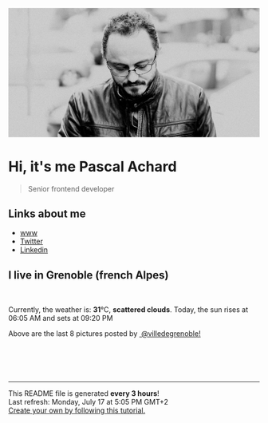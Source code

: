 ![Pascal Achard](./images/photo-pascal-achard.jpg)
# Hi, it's me Pascal Achard
> Senior frontend developer

## Links about me
- [www](https://www.pascal-achard.com)
- [Twitter](https://twitter.com/botmaster)
- [Linkedin](http://www.linkedin.com/in/pascal-achard)


## I live in Grenoble (french Alpes)
<img src="https://openweathermap.org/img/wn/03d@2x.png" alt="">

Currently, the weather is: **31**°C, **scattered clouds**.
Today, the sun rises at 06:05 AM and sets at 09:20 PM

Above are the last 8 pictures posted by <a href="https://www.instagram.com/villedegrenoble/" target="_blank"><img alt="" src="https://upload.wikimedia.org/wikipedia/commons/thumb/e/e7/Instagram_logo_2016.svg/1024px-Instagram_logo_2016.svg.png" width="20"/> @villedegrenoble!</a>

<p style="display: flex; flex-wrap: wrap; gap: 20px;">
        <img src="https://cdn1.picuki.com/hosted-by-instagram/q/0exhNuNYnjBGZDHIdN5WmL9I2Pk2GAlRNecaS7j0nyZiNxIsbHWB58ltwdGn%7C%7CDh6Kwh9HS+Lfzlh4Y0uV11ZZFV9O0DfT7KBSD9S6KqeXYCj2zVg%7C%7CJRpkbk9KnIaYHGu8sMqOzjYMTIfQeoEH%7C%7Cb2rvUT+vvwbTYNpi2TNLxCyQlWotfpUrJy9ZRzt52U1h+189JldAJZ+jtvdBFundPZlTIeAf3+Idp1orN2S%7C%7CkKhtAKv6K%7C%7C1SO2ECMseW16GX6Rv5+HoOAAuiDpYGhpqzDheKc4EEMWggjjhAcctaYeoKOFbKxV5tEzvbjPCmMDUjFKiCU%7C%7Ck8SqtQLsSUHv3EBQnjeel%7C%7CW+eqN29qrRI9C2B%7C%7CLM1BKSW72NTJpZYm4YLt3GRU2Rbf23KtlghqYCCK1+3AmlwFSHJ6XVmhx0WWMeoWHSXLFSBcKTx5C3+3ON2j%7C%7Cd9VNt.jpeg" alt="" width="200"/>
        <img src="https://cdn1.picuki.com/hosted-by-instagram/q/0exhNuNYnjBGZDHIdN5WmL9I2Pk2GAlRNucaS7j0nyZiNxIsbHWB58ltwdev%7C%7CDlyKw1oASyLfzlg5IIoVVlWZFR6O0zZTreBTTtX6aWRXICl1zBu8Jdkl7g9LHcbYnGm8cMvOzjYMTIfQeoEH%7C%7Cb2rvUW+%7C%7C7wbTYNpi2TNLxCyQlWotfpUrJy9ZRzt52U1h+189JldAJZ+jtvdBFundPZlTIeAf3+Idp1orN2S%7C%7CkKhtAKv6K81SO2ECMseW16GX6Rv5+HoOAAuiDpYGhpqzfheKc4EEMWggizsB8SiNQNqqGDO6xVlNM1s4zzCmMDUjFKiCU%7C%7Ck8SqtgLsSUHv3EBQnjeel%7C%7CW+eqN29qrRI9DEYdn93SPoPrnJRbVvBC1dBP73X12ELqLvUttVkdx%7C%7CBfBWz2uKylWxLYrVmhx0WWMeoWyvLcMiBcKTx5C3+3ON2j%7C%7Cd9VNt.jpeg" alt="" width="200"/>
        <img src="https://cdn1.picuki.com/hosted-by-instagram/q/0exhNuNYnjBGZDHIdN5WmL9I2Pk2GAlRNucaS7j0nyZiNxIsbHWB58ltwdev%7C%7CDlyKw1oASyLfzlg5IMvV1VXZFR6O0zZQbaOTTtX6aWZVYCq1DVi8pZkl7YzLHcbZneq%7C%7CsIkOzjYMTIfQeoEH%7C%7Cb2rvUR%7C%7CuXrbzUbozCRZdsW2yIfu9OjZ6ckn9cf7KG4iF+44ooiMDxN4Gosak8ktdKO52hEWvrxfMh2pqV5CLkJnoE65ezRmCSsTDx6KChBGTOgtYPCwtEJqSbvUzYK326sZpFiDnNTtWH9shI8760BudShZJpM+N8ZkObUT2RaCCE+4RtmzcTtqALLSzeu3mR703KF6qm9eMwRtbjjCb7PGNXQmBiXeuOHOq9aSiMsUeiDSnP7H%7C%7CLwCM0EwN9tRaxv83%7C%7Czzwi+S6P92E4pBmYf12I=.jpeg" alt="" width="200"/>
        <img src="https://cdn1.picuki.com/hosted-by-instagram/q/0exhNuNYnjBGZDHIdN5WmL9I2Pk2GAlRNecaS7j0nyZiNxIsbHWB58ltwdGn%7C%7CDh6Kwh9HS+Lfzpp44gqUFVZZFp+OUzXT7WITDtX6aqZUICq0zNk%7C%7CJZnkL8yLXcebHKp8cIrOzjYMTIfQeoEH%7C%7Cb2rvUV8PvwazQFuDSQNOUtzCVG%7C%7CMm0X51wm8Qf8fTT0FOzv9R3GzNJzWM1eUAmscnbrSgLUbr2Ptl78ewmCLECi4kD6ezqlWu2FHlsRGB9KDOertaQzr5Fui3rSzow+DyCSqtvHRsNin2wpDcJ68Eg3rTzcohp1KMZnpGGTzYQfU1KhjUok5e%7C%7CynSAPSam1x4Ck1%7C%7CyxJGpRu90kJi9H8rOBOK%7C%7C5XeSUYPzO5VkXy8qGuzSZXXFK9eJU+NuxrR+FOl%7C%7CkVGwrVDpVuXQjDFVQgpEgAuYBZYtG%7C%7C%7C%7COkfvy.jpeg" alt="" width="200"/>
        <img src="https://cdn1.picuki.com/hosted-by-instagram/q/0exhNuNYnjBGZDHIdN5WmL9I2Pk2GAlRNucaS7j0nyZiNxIsbHWB58ltwdev%7C%7CDlyKw1oASyLfzpo4IoqUVRVZFR6OETaQLGBTTdV5qufXICn1DVm9pJikbgzKXAaY3+v9MQrOzjYMTIfQeoEH%7C%7Cb2rvUW+%7C%7CjwbTYDoC2TNLJEyQlWotfpUrJy9ZRxt52U1h+189JldHt1%7C%7CGgeLF11q9PJvjsNTvX9fMh4sq4jC+VCjMkEpensmCG2X2MvbyhBGTOguYrVwr9T02XXejYH9GmkGrMoGnwZl1mcsSUIk7R2kKC4Ytor3Po17IH4fTcED3tKhjVPsdK+lCGQPy38mUxanjCD%7C%7CZK3UM8grpDUDKGuf4%7C%7Cl%7C%7CRb3VJzJMK5PbX9CVevEUFONNtS7Pf8Pz75kKv527knz%7C%7CwPgIuTWhEEnUBMMvDqIM4F5R6DFxvzxpiE=.jpeg" alt="" width="200"/>
        <img src="https://cdn1.picuki.com/hosted-by-instagram/q/0exhNuNYnjBGZDHIdN5WmL9I2Pk2GAlRNucaS7j0nyZiNxIsbHWB58ltwdev%7C%7CDlyKw1oASyLfztl5oojWFRRZFV6NELdQb2ISDxQ7KmaXICh1Tdu9ZFhnbo8KXQdYHGn9sErOzjYMTIfQeoEH%7C%7Cb2rvUX5v7paCgAoTfDW+AB3HtYocSbXfMgjK4u4Z2PlBbs5ZclJTpY82ZvIkU%7C%7CrYmX+HQMUvW+NMx3oa85SLIYzPgL6NDtmjHlQD1yPVFwFA+QsoicheM2yDXFfDw6+XKGf+Q4NQE9qhO+sxtsk6Mf2YbyI6xM+N8Z96PUTjtQEjktqBwzwMSCtiXuQ0S962ZBkW7k7+OBaMoElJLaAKaKQoi7nhLxVuXEG+xKDS1YKuX7UVfdAbO5ApUPwqkWTqkX8xiK%7C%7CgWCZ7nwgUtzV2Ae1Q==.jpeg" alt="" width="200"/>
        <img src="https://cdn1.picuki.com/hosted-by-instagram/q/0exhNuNYnjBGZDHIdN5WmL9I2Pk2GAlRNucaS7j0nyZiNxIsbHWB58ltwdev%7C%7CDlyKw1oASyLfzpm4owtVFxZZFdzNEzXQLSPRT9U7K6RUoCj1TVv9pRokrc9KnYWbHev88YvOzjYMTIfQeoEH%7C%7Cbx7a8Koru5A2MGo1zRMrBC0GAG4fy3UPI7mslm3ayEv0Pxto0%7C%7CNylL9XkgKQcursrV%7C%7CndYEvL+M4Byp6JzSPkCj9ND1OHtpCa5BTB7Kz44KD6chYTJnLMMrhTAYBNs6zKNRIgDd0sftk+R8RM1v9EPp7TzN916+N8ZkIGRT2UFAjsm8lJhmMntxxzsbkGdjU0CkG6L8OKGUfQ1vrvdINjJDYzu73SYZ47SMIMfSypWMMjySQyOGNyxQcdcy90bPqAZhwmUtjmzd4%7C%7Cn1RcsXDcZ1mDd.jpeg" alt="" width="200"/>
        <img src="https://cdn1.picuki.com/hosted-by-instagram/q/0exhNuNYnjBGZDHIdN5WmL9I2Pk2GAlRNecaS7j0nyZiNxIsbHWB58ltwdGn%7C%7CDh6Kwh9HS+Lfzpo4YsrU1tSZFB%7C%7CPkXZSbyATDZV76+bXYCh0jJv8J9lkLY0LHYaZ3+n98UsOzjYMTIfQeoEH%7C%7Cb2rvUV%7C%7CPPwajIFuDWWNOUtzCVG%7C%7CMm0X51wm8Rm3ayEv0Pxto0%7C%7CNylL9XkgKQcursrV%7C%7CndbEvL+M4Byp6JzSPkCj9ND1OHtpCa5BTB7Kj84KD6chYTJnLNS1TPhJyRhy1atTIgDEF0HjUCW8RM1v9EPp7TzN916+98ZkIGRT2UFAjsm8lJhmMntxxzsbkL%7C%7CzWhFlXGK0oS6WOsHvJfIJNiIQ9TiwSzLYbD%7C%7CIZN8cioZOK3FYUbZEN+xQcdcy90bPq1o8nvttjmzd4%7C%7Cn1RcsXDcZ1mDd.jpeg" alt="" width="200"/>
</p>

------------
<p>This README file is generated <b>every 3 hours</b>!
    <br />Last refresh: Monday, July 17 at 5:05 PM GMT+2
    <br /><a href="https://medium.com/@th.guibert/how-to-create-a-self-updating-readme-md-for-your-github-profile-f8b05744ca91">Create your own by following this tutorial.</a>
</p>
<p><a href="https://github.com/botmaster/botmaster/actions/workflows/main.yaml"><img alt="" src="https://github.com/botmaster/botmaster/actions/workflows/main.yaml/badge.svg" /></a></p>

